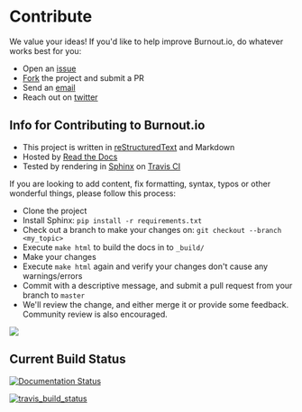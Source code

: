 Contribute
==========

We value your ideas! If you'd like to help improve Burnout.io, do whatever works best for you:

- Open an [issue][1]
- [Fork][2] the project and submit a PR
- Send an [email][3]
- Reach out on [twitter][4]

Info for Contributing to Burnout.io
-----------------------------------

- This project is written in [reStructuredText][5] and Markdown
- Hosted by [Read the Docs][6]
- Tested by rendering in [Sphinx][7] on [Travis CI][8]

If you are looking to add content, fix formatting, syntax, typos or
other wonderful things, please follow this process:

- Clone the project
- Install Sphinx: `pip install -r requirements.txt`
- Check out a branch to make your changes on: `git checkout --branch <my_topic>`
- Execute `make html` to build the docs in to `_build/`
- Make your changes
- Execute `make html` again and verify your changes don't cause any warnings/errors
- Commit with a descriptive message, and submit a pull request from your branch to `master`
- We'll review the change, and either merge it or provide some feedback. Community review is also encouraged.

[![](https://badges.gitter.im/Join%20Chat.svg)][9]

Current Build Status
--------------------

[![Documentation Status](//readthedocs.org/projects/burnoutio/badge/?version=latest)](http://burnout.io/en/latest/?badge=latest)


[![travis_build_status](https://travis-ci.org/reignite/burnout.io.svg )][11]

<!-- Links -->

[1]: https://github.com/reignite/burnout.io/issues/new
[2]: https://github.com/reignite/burnout.io/fork
[3]: mailto:bemosior+burnoutio@gmail.com
[4]: https://twitter.com/BenjaminMosior
[5]: http://docutils.sourceforge.net/docs/user/rst/quickstart.html
[6]: http://readthedocs.org/
[7]: http://sphinx-doc.org/
[8]: https://travis-ci.org
[9]: https://gitter.im/reignite/burnout.io
[10]: https://burnout.io/en/latest/resources.html
[11]: https://travis-ci.org/reignite/burnout.io
